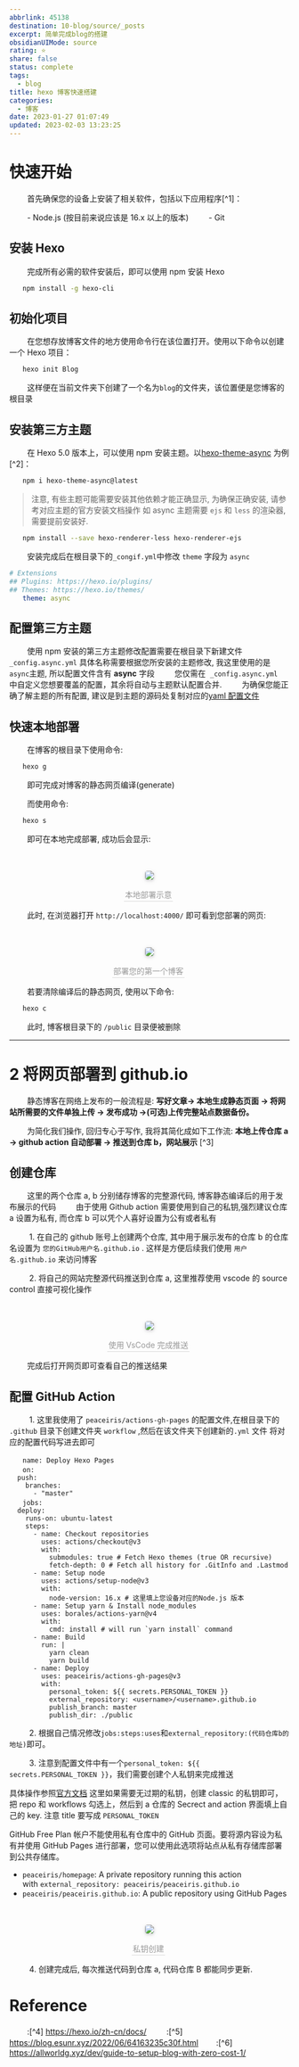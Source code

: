 ```yaml
---
abbrlink: 45138
destination: 10-blog/source/_posts
excerpt: 简单完成blog的搭建
obsidianUIMode: source
rating: ⭐
share: false
status: complete
tags:
  - blog
title: hexo 博客快速搭建
categories:
  - 博客
date: 2023-01-27 01:07:49
updated: 2023-02-03 13:23:25
---
```


# 快速开始

‌‌‌ 　　首先确保您的设备上安装了相关软件，包括以下应用程序[^1]：

‌‌‌ 　　- Node.js (按目前来说应该是 16.x 以上的版本)
‌‌‌ 　　- Git

## 安装 Hexo

‌‌‌ 　　完成所有必需的软件安装后，即可以使用 npm 安装 Hexo

```bash
‌‌‌　　npm install -g hexo-cli
```

## 初始化项目

‌‌‌ 　　在您想存放博客文件的地方使用命令行在该位置打开。使用以下命令以创建一个 Hexo 项目：

```bash
‌‌‌　　hexo init Blog
```

‌‌‌ 　　这样便在当前文件夹下创建了一个名为`blog`的文件夹，该位置便是您博客的根目录

## 安装第三方主题

‌‌‌ 　　在 Hexo 5.0 版本上，可以使用 npm 安装主题。以[hexo-theme-async](https://github.com/MaLuns/hexo-theme-async/blob/master/README_zh-CN.md) 为例[^2]：

```bash
‌‌‌　　npm i hexo-theme-async@latest
```

> 注意, 有些主题可能需要安装其他依赖才能正确显示, 为确保正确安装, 请参考对应主题的官方安装文档操作
> 如 async 主题需要 `ejs` 和 `less` 的渲染器, 需要提前安装好.

```bash
‌‌‌　　npm install --save hexo-renderer-less hexo-renderer-ejs
```

‌‌‌ 　　安装完成后在根目录下的`_congif.yml`中修改 `theme` 字段为 `async`

```yml
# Extensions
## Plugins: https://hexo.io/plugins/
## Themes: https://hexo.io/themes/
‌‌‌　　theme: async
```

## 配置第三方主题

‌‌‌ 　　使用 npm 安装的第三方主题修改配置需要在根目录下新建文件`_config.async.yml` 具体名称需要根据您所安装的主题修改, 我这里使用的是`async`主题, 所以配置文件含有 **async** 字段
‌‌‌ 　　您仅需在  `_config.async.yml`  中自定义您想要覆盖的配置，其余将自动与主题默认配置合并.
‌‌‌ 　　为确保您能正确了解主题的所有配置, 建议是到主题的源码处复制对应的[yaml 配置文件](https://github.com/MaLuns/hexo-theme-async/blob/master/package/hexo-theme-async/_config.yml)

## 快速本地部署

‌‌‌ 　　在博客的根目录下使用命令:

```bash
‌‌‌　　hexo g
```

‌‌‌ 　　即可完成对博客的静态网页编译(generate)

‌‌‌ 　　而使用命令:

```bash
‌‌‌　　hexo s
```

‌‌‌ 　　即可在本地完成部署, 成功后会显示:

‌‌‌ 　　<center>
<img style="border-radius: 0.3125em;
    box-shadow: 0 2px 4px 0 rgba(34,36,38,.12),0 2px 10px 0 rgba(34,36,38,.08);"
    src="https://i.imgur.com/3JgYDst.png">
<br>

<div style="color:orange; border-bottom: 1px solid #d9d9d9;
    display: inline-block;
    color: #999;
    padding: 2px;">本地部署示意
</div>
‌‌‌ 　　</center>

‌‌‌ 　　此时, 在浏览器打开 `http://localhost:4000/` 即可看到您部署的网页:

‌‌‌ 　　<center>
<img style="border-radius: 0.3125em;
    box-shadow: 0 2px 4px 0 rgba(34,36,38,.12),0 2px 10px 0 rgba(34,36,38,.08);"
    src="https://i.imgur.com/OmCepeO.png">
<br>

<div style="color:orange; border-bottom: 1px solid #d9d9d9;
    display: inline-block;
    color: #999;
    padding: 2px;">部署您的第一个博客
</div>
‌‌‌ 　　</center>

‌‌‌ 　　若要清除编译后的静态网页, 使用以下命令:

```bash
‌‌‌　　hexo c
```

‌‌‌ 　　此时, 博客根目录下的 `/public` 目录便被删除

---

# 2 将网页部署到 github.io

‌‌‌ 　　静态博客在网络上发布的一般流程是: **写好文章-> 本地生成静态页面 -> 将网站所需要的文件单独上传 -> 发布成功 ->(可选)上传完整站点数据备份。**

‌‌‌ 　　为简化我们操作, 回归专心于写作, 我将其简化成如下工作流: **本地上传仓库 a -> github action 自动部署 -> 推送到仓库 b，网站展示** [^3]

## 创建仓库

‌‌‌ 　　这里的两个仓库 a, b 分别储存博客的完整源代码, 博客静态编译后的用于发布展示的代码
‌‌‌ 　　由于使用 Github action 需要使用到自己的私钥,强烈建议仓库 a 设置为私有, 而仓库 b 可以凭个人喜好设置为公有或者私有

‌‌‌ 　　 1. 在自己的 github 账号上创建两个仓库, 其中用于展示发布的仓库 b 的仓库名设置为 `您的GitHub用户名.github.io` . 这样是方便后续我们使用 `用户名.github.io` 来访问博客

‌‌‌ 　　 2. 将自己的网站完整源代码推送到仓库 a, 这里推荐使用 vscode 的 source control 直接可视化操作

‌‌‌ 　　<center>
<img style="border-radius: 0.3125em;
    box-shadow: 0 2px 4px 0 rgba(34,36,38,.12),0 2px 10px 0 rgba(34,36,38,.08);"
    src="https://i.imgur.com/GJjWSJW.png">
<br>

<div style="color:orange; border-bottom: 1px solid #d9d9d9;
    display: inline-block;
    color: #999;
    padding: 2px;">使用 VsCode 完成推送
</div>
‌‌‌ 　　</center>

‌‌‌ 　　完成后打开网页即可查看自己的推送结果

## 配置 GitHub Action

‌‌‌ 　　 1. 这里我使用了 `peaceiris/actions-gh-pages` 的配置文件,在根目录下的 `.github` 目录下创建文件夹 `workflow` ,然后在该文件夹下创建新的`.yml` 文件
将对应的配置代码写进去即可

```
‌‌‌　　name: Deploy Hexo Pages
‌‌‌　　on:
  push:
    branches:
      - "master"
‌‌‌　　jobs:
  deploy:
    runs-on: ubuntu-latest
    steps:
      - name: Checkout repositories
        uses: actions/checkout@v3
        with:
          submodules: true # Fetch Hexo themes (true OR recursive)
          fetch-depth: 0 # Fetch all history for .GitInfo and .Lastmod
      - name: Setup node
        uses: actions/setup-node@v3
        with:
          node-version: 16.x # 这里填上您设备对应的Node.js 版本
      - name: Setup yarn & Install node_modules
        uses: borales/actions-yarn@v4
        with:
          cmd: install # will run `yarn install` command
      - name: Build
        run: |
          yarn clean
          yarn build
      - name: Deploy
        uses: peaceiris/actions-gh-pages@v3
        with:
          personal_token: ${{ secrets.PERSONAL_TOKEN }}
          external_repository: <username>/<username>.github.io
          publish_branch: master
          publish_dir: ./public
```

‌‌‌ 　　 2. 根据自己情况修改`jobs:steps:uses`和`external_repository:(代码仓库b的地址)`即可。

‌‌‌ 　　 3. 注意到配置文件中有一个`personal_token: ${{ secrets.PERSONAL_TOKEN }}`，我们需要创建个人私钥来完成推送

具体操作参照[官方文档](https://docs.github.com/en/authentication/keeping-your-account-and-data-secure/creating-a-personal-access-token) 这里如果需要无过期的私钥，创建 classic 的私钥即可，把 repo 和 workflows 勾选上，然后到 a 仓库的 Secrect and action 界面填上自己的 key. 注意 title 要写成 `PERSONAL_TOKEN`

GitHub Free Plan 帐户不能使用私有仓库中的 GitHub 页面。要将源内容设为私有并使用 GitHub Pages 进行部署，您可以使用此选项将站点从私有存储库部署到公共存储库。

- `peaceiris/homepage`: A private repository running this action with `external_repository: peaceiris/peaceiris.github.io`
- `peaceiris/peaceiris.github.io`: A public repository using GitHub Pages

‌‌‌ 　　<center>
<img style="border-radius: 0.3125em;
    box-shadow: 0 2px 4px 0 rgba(34,36,38,.12),0 2px 10px 0 rgba(34,36,38,.08);"
    src="https://i.imgur.com/HYRuLyq.png">
<br>

<div style="color:orange; border-bottom: 1px solid #d9d9d9;
    display: inline-block;
    color: #999;
    padding: 2px;">私钥创建
</div>
‌‌‌ 　　</center>

‌‌‌ 　　 4. 创建完成后, 每次推送代码到仓库 a, 代码仓库 B 都能同步更新.

# Reference

‌‌‌ 　　:[^4] https://hexo.io/zh-cn/docs/
‌‌‌ 　　:[^5] https://blog.esunr.xyz/2022/06/64163235c30f.html
‌‌‌ 　　:[^6] https://allworldg.xyz/dev/guide-to-setup-blog-with-zero-cost-1/
‌‌‌
